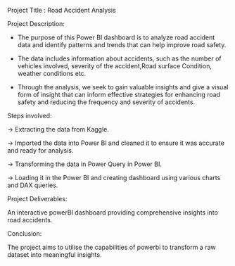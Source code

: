 Project Title : Road Accident Analysis

Project Description:

* The purpose of this Power BI dashboard is to analyze road accident data and identify patterns and trends that can help improve road safety. 

* The data includes information about accidents, such as the number of vehicles involved, severity of the accident,Road surface Condition, weather conditions etc.

* Through the analysis, we seek to gain valuable insights and give a visual form of insight that can inform effective strategies for enhancing road safety and reducing the frequency and severity of accidents.

Steps involved:

-> Extracting the data from Kaggle.

-> Imported the data into Power BI and cleaned it to ensure it was accurate and ready for analysis.

-> Transforming the data in Power Query in Power BI.

-> Loading it in the Power BI and creating dashboard using various charts and DAX queries.

Project Deliverables:

An interactive powerBI dashboard providing comprehensive insights into road accidents.

Conclusion:

The project aims to utilise the capabilities of powerbi to transform a raw dataset into meaningful insights.

